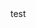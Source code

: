 <head>
<!-- jQueryの指定 -->
<script type="text/javascript" src="https://code.jquery.com/jquery-3.4.1.min.js"></script>

<!-- Mthjax -->
<script type="text/javascript" src="https://cdn.mathjax.org/mathjax/latest/MathJax.js?config=TeX-AMS-MML_HTMLorMML"></script>
<script type="text/x-mathjax-config">
	MathJax.Hub.Config({
		TeX: { equationNumbers: { autoNumber: "AMS" }},
		tex2jax: {
			inlineMath: [ ['$','$'], ["\\(","\\)"] ],
			processEscapes: true
		},
		"HTML-CSS": { matchFontHeight: false },
		displayAlign: "left",
		displayIndent: "2em"
	});
</script>
</head>
test

